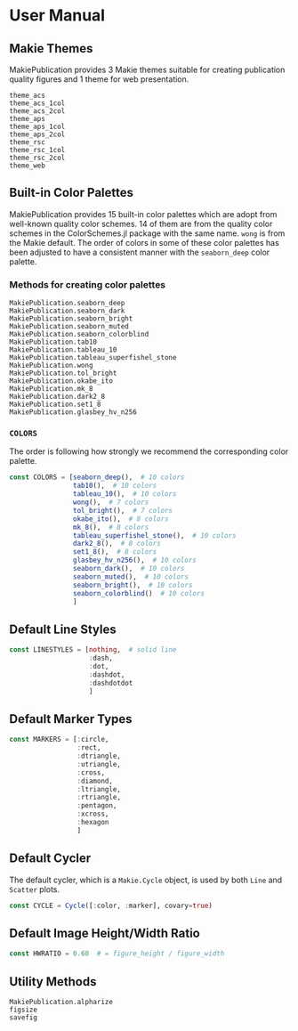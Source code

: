 # User Manual

## Makie Themes

MakiePublication provides 3 Makie themes suitable for creating publication quality figures and 1 theme for web presentation.

```@docs
theme_acs
theme_acs_1col
theme_acs_2col
theme_aps
theme_aps_1col
theme_aps_2col
theme_rsc
theme_rsc_1col
theme_rsc_2col
theme_web
```

## Built-in Color Palettes

MakiePublication provides 15 built-in color palettes which are adopt from well-known quality color schemes. 14 of them are from the quality color schemes in the ColorSchemes.jl package with the same name. `wong` is from the Makie default. The order of colors in some of these color palettes has been adjusted to have a consistent manner with the `seaborn_deep` color palette.

### Methods for creating color palettes

```@docs
MakiePublication.seaborn_deep
MakiePublication.seaborn_dark
MakiePublication.seaborn_bright
MakiePublication.seaborn_muted
MakiePublication.seaborn_colorblind
MakiePublication.tab10
MakiePublication.tableau_10
MakiePublication.tableau_superfishel_stone
MakiePublication.wong
MakiePublication.tol_bright
MakiePublication.okabe_ito
MakiePublication.mk_8
MakiePublication.dark2_8
MakiePublication.set1_8
MakiePublication.glasbey_hv_n256
```

### `COLORS`

The order is following how strongly we recommend the corresponding color palette.

```julia
const COLORS = [seaborn_deep(),  # 10 colors
                tab10(),  # 10 colors
                tableau_10(),  # 10 colors
                wong(),  # 7 colors
                tol_bright(),  # 7 colors
                okabe_ito(),  # 8 colors
                mk_8(),  # 8 colors
                tableau_superfishel_stone(),  # 10 colors
                dark2_8(),  # 8 colors
                set1_8(),  # 8 colors
                glasbey_hv_n256(),  # 10 colors
                seaborn_dark(),  # 10 colors
                seaborn_muted(),  # 10 colors
                seaborn_bright(),  # 10 colors
                seaborn_colorblind()  # 10 colors
                ]
```

## Default Line Styles



```julia
const LINESTYLES = [nothing,  # solid line
                    :dash,
                    :dot,
                    :dashdot,
                    :dashdotdot
                    ]
```

## Default Marker Types

```julia
const MARKERS = [:circle,
                 :rect,
                 :dtriangle,
                 :utriangle,
                 :cross,
                 :diamond,
                 :ltriangle,
                 :rtriangle,
                 :pentagon,
                 :xcross,
                 :hexagon
                 ]
```

## Default Cycler

The default cycler, which is a `Makie.Cycle` object, is used by both `Line` and `Scatter` plots.

```julia
const CYCLE = Cycle([:color, :marker], covary=true)
```

## Default Image Height/Width Ratio

```julia
const HWRATIO = 0.68  # = figure_height / figure_width
```

## Utility Methods

```@docs
MakiePublication.alpharize
figsize
savefig
```